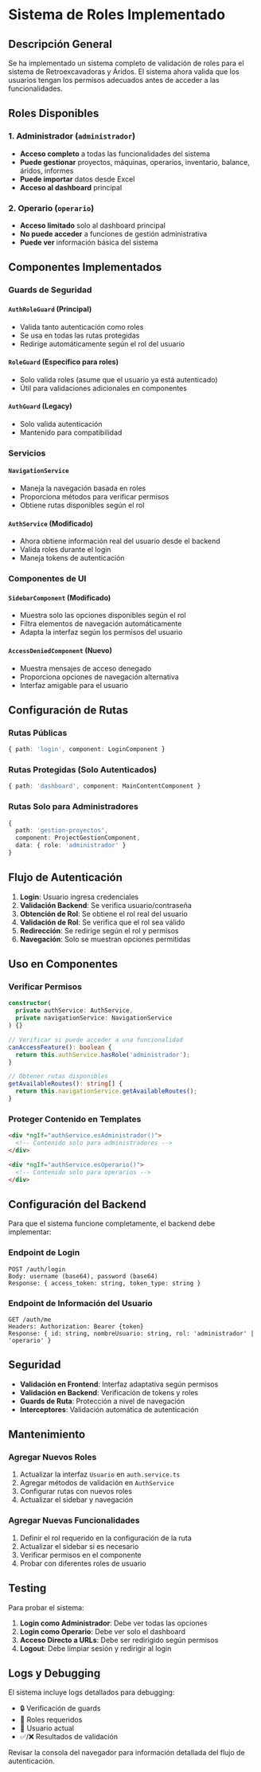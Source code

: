 # Sistema de Roles Implementado

## Descripción General

Se ha implementado un sistema completo de validación de roles para el sistema de Retroexcavadoras y Áridos. El sistema ahora valida que los usuarios tengan los permisos adecuados antes de acceder a las funcionalidades.

## Roles Disponibles

### 1. Administrador (`administrador`)
- **Acceso completo** a todas las funcionalidades del sistema
- **Puede gestionar** proyectos, máquinas, operarios, inventario, balance, áridos, informes
- **Puede importar** datos desde Excel
- **Acceso al dashboard** principal

### 2. Operario (`operario`)
- **Acceso limitado** solo al dashboard principal
- **No puede acceder** a funciones de gestión administrativa
- **Puede ver** información básica del sistema

## Componentes Implementados

### Guards de Seguridad

#### `AuthRoleGuard` (Principal)
- Valida tanto autenticación como roles
- Se usa en todas las rutas protegidas
- Redirige automáticamente según el rol del usuario

#### `RoleGuard` (Específico para roles)
- Solo valida roles (asume que el usuario ya está autenticado)
- Útil para validaciones adicionales en componentes

#### `AuthGuard` (Legacy)
- Solo valida autenticación
- Mantenido para compatibilidad

### Servicios

#### `NavigationService`
- Maneja la navegación basada en roles
- Proporciona métodos para verificar permisos
- Obtiene rutas disponibles según el rol

#### `AuthService` (Modificado)
- Ahora obtiene información real del usuario desde el backend
- Valida roles durante el login
- Maneja tokens de autenticación

### Componentes de UI

#### `SidebarComponent` (Modificado)
- Muestra solo las opciones disponibles según el rol
- Filtra elementos de navegación automáticamente
- Adapta la interfaz según los permisos del usuario

#### `AccessDeniedComponent` (Nuevo)
- Muestra mensajes de acceso denegado
- Proporciona opciones de navegación alternativa
- Interfaz amigable para el usuario

## Configuración de Rutas

### Rutas Públicas
```typescript
{ path: 'login', component: LoginComponent }
```

### Rutas Protegidas (Solo Autenticados)
```typescript
{ path: 'dashboard', component: MainContentComponent }
```

### Rutas Solo para Administradores
```typescript
{ 
  path: 'gestion-proyectos', 
  component: ProjectGestionComponent,
  data: { role: 'administrador' }
}
```

## Flujo de Autenticación

1. **Login**: Usuario ingresa credenciales
2. **Validación Backend**: Se verifica usuario/contraseña
3. **Obtención de Rol**: Se obtiene el rol real del usuario
4. **Validación de Rol**: Se verifica que el rol sea válido
5. **Redirección**: Se redirige según el rol y permisos
6. **Navegación**: Solo se muestran opciones permitidas

## Uso en Componentes

### Verificar Permisos
```typescript
constructor(
  private authService: AuthService,
  private navigationService: NavigationService
) {}

// Verificar si puede acceder a una funcionalidad
canAccessFeature(): boolean {
  return this.authService.hasRole('administrador');
}

// Obtener rutas disponibles
getAvailableRoutes(): string[] {
  return this.navigationService.getAvailableRoutes();
}
```

### Proteger Contenido en Templates
```html
<div *ngIf="authService.esAdministrador()">
  <!-- Contenido solo para administradores -->
</div>

<div *ngIf="authService.esOperario()">
  <!-- Contenido solo para operarios -->
</div>
```

## Configuración del Backend

Para que el sistema funcione completamente, el backend debe implementar:

### Endpoint de Login
```
POST /auth/login
Body: username (base64), password (base64)
Response: { access_token: string, token_type: string }
```

### Endpoint de Información del Usuario
```
GET /auth/me
Headers: Authorization: Bearer {token}
Response: { id: string, nombreUsuario: string, rol: 'administrador' | 'operario' }
```

## Seguridad

- **Validación en Frontend**: Interfaz adaptativa según permisos
- **Validación en Backend**: Verificación de tokens y roles
- **Guards de Ruta**: Protección a nivel de navegación
- **Interceptores**: Validación automática de autenticación

## Mantenimiento

### Agregar Nuevos Roles
1. Actualizar la interfaz `Usuario` en `auth.service.ts`
2. Agregar métodos de validación en `AuthService`
3. Configurar rutas con nuevos roles
4. Actualizar el sidebar y navegación

### Agregar Nuevas Funcionalidades
1. Definir el rol requerido en la configuración de la ruta
2. Actualizar el sidebar si es necesario
3. Verificar permisos en el componente
4. Probar con diferentes roles de usuario

## Testing

Para probar el sistema:

1. **Login como Administrador**: Debe ver todas las opciones
2. **Login como Operario**: Debe ver solo el dashboard
3. **Acceso Directo a URLs**: Debe ser redirigido según permisos
4. **Logout**: Debe limpiar sesión y redirigir al login

## Logs y Debugging

El sistema incluye logs detallados para debugging:
- 🔒 Verificación de guards
- 🎯 Roles requeridos
- 👤 Usuario actual
- ✅/❌ Resultados de validación

Revisar la consola del navegador para información detallada del flujo de autenticación.
